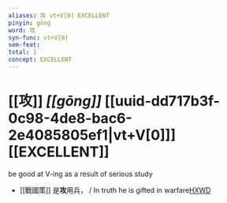 ```yaml
---
aliases: 攻 vt+V[0] EXCELLENT
pinyin: gōng
word: 攻
syn-func: vt+V[0]
sem-feat: 
total: 1
concept: EXCELLENT 
---
```

# [[攻]] *[[gōng]]*  [[uuid-dd717b3f-0c98-4de8-bac6-2e4085805ef1|vt+V[0]]] [[EXCELLENT]]
be good at V-ing as a result of serious study
 - [[戰國策]] 是**攻**用兵， / In truth he is gifted in warfare[HXWD](https://hxwd.org/textview.html?location=KR2e0003_tls_034-1a.9)